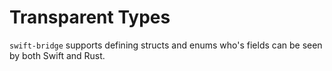 # Transparent Types

`swift-bridge` supports defining structs and enums who's fields can be
seen by both Swift and Rust.
